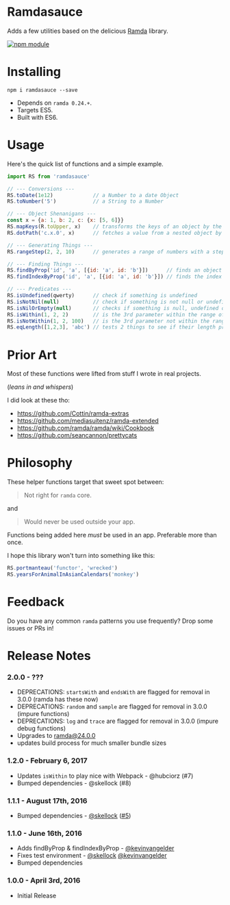 # Ramdasauce

Adds a few utilities based on the delicious [Ramda](http://ramdajs.com/) library.

[![npm module](https://badge.fury.io/js/ramdasauce.svg)](https://www.npmjs.org/package/ramdasauce)


# Installing

`npm i ramdasauce --save`

* Depends on `ramda 0.24.+`.
* Targets ES5.
* Built with ES6.

# Usage

Here's the quick list of functions and a simple example.

```js
import RS from 'ramdasauce'

// --- Conversions ---
RS.toDate(1e12)             // a Number to a date Object
RS.toNumber('5')            // a String to a Number

// --- Object Shenanigans ---
const x = {a: 1, b: 2, c: {x: [5, 6]}}
RS.mapKeys(R.toUpper, x)    // transforms the keys of an object by the function
RS.dotPath('c.x.0', x)      // fetches a value from a nested object by a string path

// --- Generating Things ---
RS.rangeStep(2, 2, 10)      // generates a range of numbers with a step

// --- Finding Things ---
RS.findByProp('id', 'a', [{id: 'a', id: 'b'}])      // finds an object by propEq
RS.findIndexByProp('id', 'a', [{id: 'a', id: 'b'}]) // finds the index of an object by propEq

// --- Predicates ---
RS.isUndefined(qwerty)      // check if something is undefined
RS.isNotNil(null)           // check if something is not null or undefined
RS.isNilOrEmpty(null)       // checks if something is null, undefined or R.isEmpty
RS.isWithin(1, 2, 2)        // is the 3rd parameter within the range of 1st through 2nd?
RS.isNotWithin(1, 2, 100)   // is the 3rd parameter not within the range of 1st through 2nd?
RS.eqLength([1,2,3], 'abc') // tests 2 things to see if their length properties are the same
```

# Prior Art

Most of these functions were lifted from stuff I wrote in real projects.

(*leans in and whispers*)

I did look at these tho:

* https://github.com/Cottin/ramda-extras
* https://github.com/mediasuitenz/ramda-extended
* https://github.com/ramda/ramda/wiki/Cookbook
* https://github.com/seancannon/prettycats


# Philosophy

These helper functions target that sweet spot between:

> Not right for `ramda` core.

and

> Would never be used outside your app.

Functions being added here *must* be used in an app.  Preferable more than once.

I hope this library won't turn into something like this:

```js
RS.portmanteau('functor', 'wrecked')
RS.yearsForAnimalInAsianCalendars('monkey')
```


# Feedback

Do you have any common `ramda` patterns you use frequently?  Drop some issues or PRs in!


# Release Notes

### 2.0.0 - ???
* DEPRECATIONS: `startsWith` and `endsWith` are flagged for removal in 3.0.0 (ramda has these now)
* DEPRECATIONS: `random` and `sample` are flagged for removal in 3.0.0 (impure functions)
* DEPRECATIONS: `log` and `trace` are flagged for removal in 3.0.0 (impure debug functions)
* Upgrades to ramda@24.0.0
* updates build process for much smaller bundle sizes

### 1.2.0 - February 6, 2017
* Updates `isWithin` to play nice with Webpack - @hubciorz (#7)
* Bumped dependencies - @skellock (#8)

### 1.1.1 - August 17th, 2016
* Bumped dependencies - [@skellock](https://github.com/skellock) ([#5](https://github.com/skellock/ramdasauce/pull/5))

### 1.1.0 - June 16th, 2016
* Adds findByProp & findIndexByProp - [@kevinvangelder](https://github.com/kevinvangelder)
* Fixes test environment - [@skellock](https://github.com/skellock) [@kevinvangelder](https://github.com/kevinvangelder)
* Bumped dependencies

### 1.0.0 - April 3rd, 2016
* Initial Release
